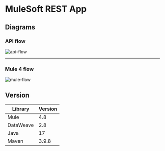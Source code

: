 # MuleSoft REST App

## Diagrams

### API flow
![api-flow](https://github.com/user-attachments/assets/3db41cd3-c61e-4f0c-91f8-cafcfe7b5d6d)
<hr>

### Mule 4 flow
![mule-flow](https://github.com/user-attachments/assets/d04e4732-f616-4a4f-b45d-f5b2757cfda9)

## Version
| Library      | Version |
| -----------  | ----------- |
| Mule         | 4.8 |
| DataWeave    | 2.8 |
| Java         | 17  |
| Maven        | 3.9.8 |
